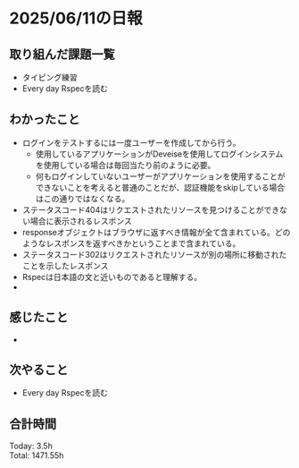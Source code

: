 # 2025/06/11の日報
## 取り組んだ課題一覧
* タイピング練習
* Every day Rspecを読む
## わかったこと 
* ログインをテストするには一度ユーザーを作成してから行う。
  * 使用しているアプリケーションがDeveiseを使用してログインシステムを使用している場合は毎回当たり前のように必要。
  * 何もログインしていないユーザーがアプリケーションを使用することができないことを考えると普通のことだが、認証機能をskipしている場合はこの通りではなくなる。
*  ステータスコード404はリクエストされたリソースを見つけることができない場合に表示されるレスポンス  
* responseオブジェクトはブラウザに返すべき情報が全て含まれている。どのようなレスポンスを返すべきかということまで含まれている。
* ステータスコード302はリクエストされたリソースが別の場所に移動されたことを示したレスポンス
* Rspecは日本語の文と近いものであると理解する。
* 
## 感じたこと
* 
## 次やること
* Every day Rspecを読む
##  合計時間 
Today: 3.5h<br>
Total: 1471.55h
